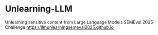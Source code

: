 # Unlearning-LLM
Unlearning sensitive content from Large Language Models SEMEval 2025 Challenge
https://llmunlearningsemeval2025.github.io 
